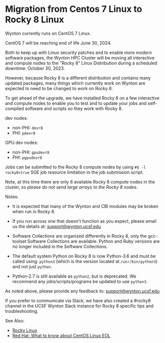 # Migration from Centos 7 Linux to Rocky 8 Linux

Wynton currently runs on CentOS 7 Linux.

CentOS 7 will be reaching end of life June 30, 2024. 

Both to keep up with Linux security patches and to enable more modern software packages, the Wynton HPC Cluster will be moving all interactive and compute nodes to the "Rocky 8" Linux Distribution during a scheduled downtime: October 30, 2023.

However, because Rocky 8 is a different distribution and contains many updated packages, many things which currently work on Wynton are expected to need to be changed to work on Rocky 8.

To get ahead of the upgrade, we have installed Rocky 8 on a few interactive and compute nodes to enable you to test and to update your jobs and self-compiled software and scripts so they work with Rocky 8.

dev nodes:
- non-PHI: `devr8`
- PHI: `pdevr8`

GPU dev nodes:
- non-PHI: `gpudevr8`
- PHI: `pgpudevr8`

Jobs can be submitted to the Rocky 8 compute nodes by using `#$ -l rocky8=true` SGE job resource limitation in the job submission script.

Note, at this time there are only 6 available Rocky 8 compute nodes in the cluster, so *please do not send large arrays to the Rocky 8 nodes*.

Notes:

- It is expected that many of the Wynton and CBI modules may be broken when run in Rocky 8.

- If you run across one that doesn't function as you expect, please email us the details at: support@wynton.ucsf.edu

- Software Collections are organized differently in Rocky 8, only the gcc-toolset Software Collections are available. Python and Ruby versions are no longer included in the Software Collections.

- The default system Python on Rocky 8 is now Python-3.6 and must be called using: `python3` (which is the version located at `/usr/bin/python3`) and not just `python`.
- Python-2.7 is still available as `python2`, but is deprecated. We recommend any jobs/scripts/programs be updated to use `python3`.

As noted above, please provide any feedback to: support@wynton.ucsf.edu

If you prefer to communicate via Slack, we have also created a #rocky8 channel in the UCSF Wynton Slack instance for Rocky 8 specific tips and troubleshooting.



See Also:
- [Rocky Linux](https://rockylinux.org/)
- [Red Hat: What to know about CentOS Linux EOL](https://www.redhat.com/en/topics/linux/centos-linux-eol)
